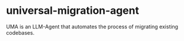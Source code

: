 # universal-migration-agent
UMA is an LLM-Agent that automates the process of migrating existing codebases.
